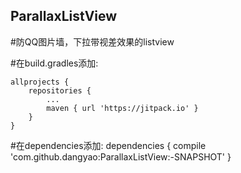 ## ParallaxListView

#防QQ图片墙，下拉带视差效果的listview

#在build.gradles添加:

	allprojects {
		repositories {
			...
			maven { url 'https://jitpack.io' }
		}
	}

#在dependencies添加:
	dependencies {
	        compile 'com.github.dangyao:ParallaxListView:-SNAPSHOT'
	}

